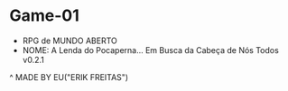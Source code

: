 # Game-01

* RPG de MUNDO ABERTO
* NOME: A Lenda do Pocaperna... Em Busca da Cabeça de Nós Todos v0.2.1

^ MADE BY EU("ERIK FREITAS")

